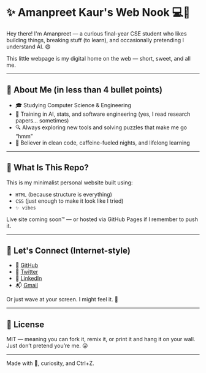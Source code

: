 # ✨ Amanpreet Kaur's Web Nook 💻🌸

Hey there! I'm Amanpreet — a curious final-year CSE student who likes building things, breaking stuff (to learn), and occasionally pretending I understand AI. 😄

This little webpage is my digital home on the web — short, sweet, and all me.

---

## 🌻 About Me (in less than 4 bullet points)

- 🎓 Studying Computer Science & Engineering
- 🤖 Training in AI, stats, and software engineering (yes, I read research papers... sometimes)
- 🔍 Always exploring new tools and solving puzzles that make me go “hmm”
- 🌈 Believer in clean code, caffeine-fueled nights, and lifelong learning

---

## 🚧 What Is This Repo?

This is my minimalist personal website built using:

- `HTML` (because structure is everything)
- `CSS` (just enough to make it look like I tried)
- `✨ vibes`

Live site coming soon™ — or hosted via GitHub Pages if I remember to push it.

---

## 🔗 Let's Connect (Internet-style)

- 🧠 [GitHub](https://github.com/amanpreetkaur112)
- 🐤 [Twitter](https://twitter.com/amanpreet_k_)
- 💼 [LinkedIn](https://linkedin.com/in/amanpreetkaur12)
- 📬 [Gmail](mailto:apreetkaur112@gmail.com)

Or just wave at your screen. I might feel it. 👋

---

## 📄 License

MIT — meaning you can fork it, remix it, or print it and hang it on your wall. Just don’t pretend you’re me. 😜

---

Made with 💖, curiosity, and Ctrl+Z.
